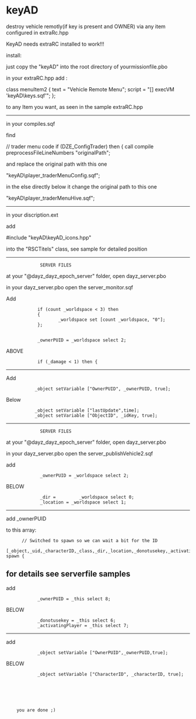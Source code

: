 keyAD
=====

destroy vehicle remotly(if key is present and OWNER) via any item configured in extraRc.hpp



KeyAD needs extraRC installed to work!!!


install:

just copy the "keyAD" into the root directory of yourmissionfile.pbo



in your extraRC.hpp add :

  class menuItem2 {
    text = "Vehicle Remote Menu";
	script = "[] execVM 'keyAD\keys.sqf'";
 };
 
 
 to any Item you want, as seen in the sample extraRC.hpp

 _____________________________________________________________________________________________
 
 in your compiles.sqf
 
 find
 
 // trader menu code
	if (DZE_ConfigTrader) then {
		call compile preprocessFileLineNumbers "originalPath";
		
and replace the original path with this one

"keyAD\player_traderMenuConfig.sqf";

in the else directly below it change the original path to this one

"keyAD\player_traderMenuHive.sqf";

_____________________________________________________________________________________________

in your discription.ext

add

#include "keyAD\keyAD_icons.hpp"

into the "RSCTitels" class, see sample for detailed position

______________________________________________________________________________________________ 
                 SERVER FILES
				 
at your "@dayz_dayz_epoch_server" folder, open dayz_server.pbo

in your dayz_server.pbo open the server_monitor.sqf

Add

                if (count _worldspace < 3) then
                {
                        _worldspace set [count _worldspace, "0"];
                };             


                _ownerPUID = _worldspace select 2;		
				
				
ABOVE

                if (_damage < 1) then {
				
-----------------------------------------------------------------------------------------------				
				
Add

               _object setVariable ["OwnerPUID", _ownerPUID, true];
			   
Below

               _object setVariable ["lastUpdate",time];
			   _object setVariable ["ObjectID", _idKey, true];			   
                
______________________________________________________________________________________________
                 SERVER FILES
				 
at your "@dayz_dayz_epoch_server" folder, open dayz_server.pbo

in your dayz_server.pbo open the server_publishVehicle2.sqf

add

                 _ownerPUID = _worldspace select 2;
				 
BELOW
  
                 _dir = 		_worldspace select 0;
                 _location = _worldspace select 1;

------------------------------------------------------------------------------------------------
				 
add
                _ownerPUID
				
				
to this array:

          // Switched to spawn so we can wait a bit for the ID
         [_object,_uid,_characterID,_class,_dir,_location,_donotusekey,_activatingPlayer] spawn {				
                 

for details see serverfile samples				 
----------------------------------------------------------------------------------------------------	
				 
add
        
                _ownerPUID = _this select 8;	

BELOW

                _donotusekey = _this select 6;
                _activatingPlayer = _this select 7;				


------------------------------------------------------------------------------------------------------				
				 
add

                _object setVariable ["OwnerPUID",_ownerPUID,true];

BELOW

                _object setVariable ["CharacterID", _characterID, true];				


		
		
		
		
		you are done ;)